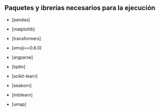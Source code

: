 ## Paquetes y ibrerías necesarios para la ejecución
* [pandas]
* [matplotlib]
* [transformers]
* [emoji==0.6.0]
* [argparse]
* [tqdm]
* [scikit-learn]
* [seaborn]


* [imblearn]
* [umap]